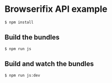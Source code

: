 # Browserifix API example

    $ npm install

## Build the bundles

    $ npm run js

## Build and watch the bundles

    $ npm run js:dev

